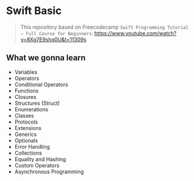 # Swift Basic

> This repository based on Freecodecamp `Swift Programming Tutorial – Full Course for Beginners`: https://www.youtube.com/watch?v=8Xg7E9shq0U&t=11309s

## What we gonna learn

- Variables
- Operators
- Conditional Operators
- Functions
- Closures
- Structures (Struct)
- Enumerations
- Classes
- Protocols
- Extensions
- Generics
- Optionals
- Error Handling
- Collections
- Equality and Hashing
- Custom Operators
- Asynchronous Programming
